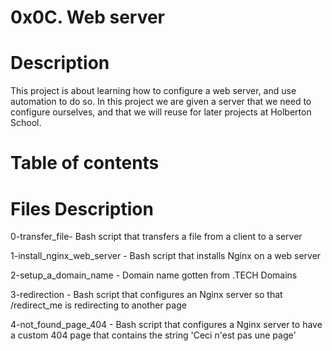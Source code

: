 # 0x0C. Web server

# Description

This project is about learning how to configure a web server, and use automation to do so. In this project we are given a server that we need to configure ourselves, and that we will reuse for later projects at Holberton School.

# Table of contents

# Files	Description

0-transfer_file-	Bash script that transfers a file from a client to a server

1-install_nginx_web_server	- Bash script that installs Nginx on a web server

2-setup_a_domain_name -	Domain name gotten from .TECH Domains

3-redirection -	Bash script that configures an Nginx server so that /redirect_me is redirecting to another page

4-not_found_page_404	- Bash script that configures a Nginx server to have a custom 404 page that contains the string 'Ceci n'est pas une page'
